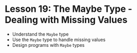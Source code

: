 # Lesson 19: The Maybe Type - Dealing with Missing Values

- Understand the `Maybe` type 
- Use the `Maybe` type to handle missing values
- Design programs with `Maybe` types